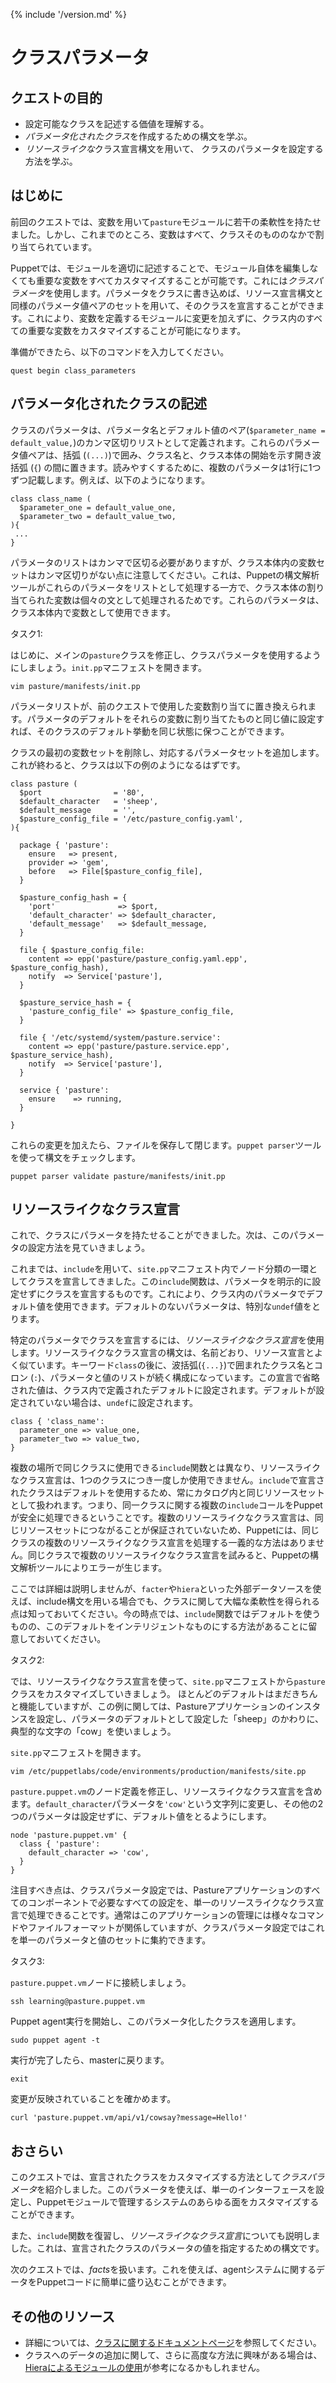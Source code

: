 {% include '/version.md' %}

# クラスパラメータ

## クエストの目的

- 設定可能なクラスを記述する価値を理解する。
- *パラメータ化されたクラス*を作成するための構文を学ぶ。
- *リソースライクな*クラス宣言構文を用いて、
  クラスのパラメータを設定する方法を学ぶ。

## はじめに

前回のクエストでは、変数を用いて`pasture`モジュールに若干の柔軟性を持たせました。しかし、これまでのところ、変数はすべて、クラスそのもののなかで割り当てられています。

Puppetでは、モジュールを適切に記述することで、モジュール自体を編集しなくても重要な変数をすべてカスタマイズすることが可能です。これには*クラスパラメータ*を使用します。パラメータをクラスに書き込めば、リソース宣言構文と同様のパラメータ値ペアのセットを用いて、そのクラスを宣言することができます。これにより、変数を定義するモジュールに変更を加えずに、クラス内のすべての重要な変数をカスタマイズすることが可能になります。

準備ができたら、以下のコマンドを入力してください。

    quest begin class_parameters

## パラメータ化されたクラスの記述

クラスのパラメータは、パラメータ名とデフォルト値のペア(`$parameter_name = default_value,`)のカンマ区切りリストとして定義されます。これらのパラメータ値ペアは、括弧 (`(...)`)で囲み、クラス名と、クラス本体の開始を示す開き波括弧 (`{`) の間に置きます。読みやすくするために、複数のパラメータは1行に1つずつ記載します。例えば、以下のようになります。

```puppet
class class_name (
  $parameter_one = default_value_one,
  $parameter_two = default_value_two,
){
 ...
}
```

パラメータのリストはカンマで区切る必要がありますが、クラス本体内の変数セットはカンマ区切りがない点に注意してください。これは、Puppetの構文解析ツールがこれらのパラメータをリストとして処理する一方で、クラス本体の割り当てられた変数は個々の文として処理されるためです。これらのパラメータは、クラス本体内で変数として使用できます。

<div class = "lvm-task-number"><p>タスク1:</p></div>

はじめに、メインの`pasture`クラスを修正し、クラスパラメータを使用するようにしましょう。`init.pp`マニフェストを開きます。

    vim pasture/manifests/init.pp

パラメータリストが、前のクエストで使用した変数割り当てに置き換えられます。パラメータのデフォルトをそれらの変数に割り当てたものと同じ値に設定すれば、そのクラスのデフォルト挙動を同じ状態に保つことができます。

クラスの最初の変数セットを削除し、対応するパラメータセットを追加します。これが終わると、クラスは以下の例のようになるはずです。

[//]: # (code/070_class_parameters/modules/pasture/manifests/init.pp)

```puppet
class pasture (
  $port                = '80',
  $default_character   = 'sheep',
  $default_message     = '',
  $pasture_config_file = '/etc/pasture_config.yaml',
){

  package { 'pasture':
    ensure   => present,
    provider => 'gem',
    before   => File[$pasture_config_file],
  }

  $pasture_config_hash = {
    'port'              => $port,
    'default_character' => $default_character,
    'default_message'   => $default_message,
  }

  file { $pasture_config_file:
    content => epp('pasture/pasture_config.yaml.epp', $pasture_config_hash),
    notify  => Service['pasture'],
  }

  $pasture_service_hash = {
    'pasture_config_file' => $pasture_config_file,
  }

  file { '/etc/systemd/system/pasture.service':
    content => epp('pasture/pasture.service.epp', $pasture_service_hash),
    notify  => Service['pasture'],
  }

  service { 'pasture':
    ensure    => running,
  }

}
```

これらの変更を加えたら、ファイルを保存して閉じます。`puppet parser`ツールを使って構文をチェックします。

    puppet parser validate pasture/manifests/init.pp

## リソースライクなクラス宣言

これで、クラスにパラメータを持たせることができました。次は、このパラメータの設定方法を見ていきましょう。

これまでは、`include`を用いて、`site.pp`マニフェスト内でノード分類の一環としてクラスを宣言してきました。この`include`関数は、パラメータを明示的に設定せずにクラスを宣言するものです。これにより、クラス内のパラメータでデフォルト値を使用できます。デフォルトのないパラメータは、特別な`undef`値をとります。

特定のパラメータでクラスを宣言するには、*リソースライクなクラス宣言*を使用します。リソースライクなクラス宣言の構文は、名前どおり、リソース宣言とよく似ています。キーワード`class`の後に、波括弧(`{...}`)で囲まれたクラス名とコロン (`:`)、パラメータと値のリストが続く構成になっています。この宣言で省略された値は、クラス内で定義されたデフォルトに設定されます。デフォルトが設定されていない場合は、`undef`に設定されます。

```puppet
class { 'class_name':
  parameter_one => value_one,
  parameter_two => value_two,
}
```

複数の場所で同じクラスに使用できる`include`関数とは異なり、リソースライクなクラス宣言は、1つのクラスにつき一度しか使用できません。`include`で宣言されたクラスはデフォルトを使用するため、常にカタログ内と同じリソースセットとして扱われます。つまり、同一クラスに関する複数の`include`コールをPuppetが安全に処理できるということです。複数のリソースライクなクラス宣言は、同じリソースセットにつながることが保証されていないため、Puppetには、同じクラスの複数のリソースライクなクラス宣言を処理する一義的な方法はありません。同じクラスで複数のリソースライクなクラス宣言を試みると、Puppetの構文解析ツールによりエラーが生じます。

ここでは詳細は説明しませんが、`facter`や`hiera`といった外部データソースを使えば、include構文を用いる場合でも、クラスに関して大幅な柔軟性を得られる点は知っておいてください。今の時点では、`include`関数ではデフォルトを使うものの、このデフォルトをインテリジェントなものにする方法があることに留意しておいてください。

<div class = "lvm-task-number"><p>タスク2:</p></div>

では、リソースライクなクラス宣言を使って、`site.pp`マニフェストから`pasture`クラスをカスタマイズしていきましょう。 ほとんどのデフォルトはまだきちんと機能していますが、この例に関しては、Pastureアプリケーションのインスタンスを設定し、パラメータのデフォルトとして設定した「sheep」のかわりに、典型的な文字の「cow」を使いましょう。

`site.pp`マニフェストを開きます。

    vim /etc/puppetlabs/code/environments/production/manifests/site.pp

`pasture.puppet.vm`のノード定義を修正し、リソースライクなクラス宣言を含めます。`default_character`パラメータを`'cow'`という文字列に変更し、その他の2つのパラメータは設定せずに、デフォルト値をとるようにします。

[//]: # (code/070_class_parameters/manifests/site.pp)

```puppet
node 'pasture.puppet.vm' {
  class { 'pasture':
    default_character => 'cow',
  }
}
```

注目すべき点は、クラスパラメータ設定では、Pastureアプリケーションのすべてのコンポーネントで必要なすべての設定を、単一のリソースライクなクラス宣言で処理できることです。通常はこのアプリケーションの管理には様々なコマンドやファイルフォーマットが関係していますが、クラスパラメータ設定ではこれを単一のパラメータと値のセットに集約できます。

<div class = "lvm-task-number"><p>タスク3:</p></div>

`pasture.puppet.vm`ノードに接続しましょう。

    ssh learning@pasture.puppet.vm

Puppet agent実行を開始し、このパラメータ化したクラスを適用します。

    sudo puppet agent -t

実行が完了したら、masterに戻ります。

    exit

変更が反映されていることを確かめます。

    curl 'pasture.puppet.vm/api/v1/cowsay?message=Hello!'

## おさらい

このクエストでは、宣言されたクラスをカスタマイズする方法として*クラスパラメータ*を紹介しました。このパラメータを使えば、単一のインターフェースを設定し、Puppetモジュールで管理するシステムのあらゆる面をカスタマイズすることができます。

また、`include`関数を復習し、*リソースライクなクラス宣言*についても説明しました。これは、宣言されたクラスのパラメータの値を指定するための構文です。

次のクエストでは、*facts*を扱います。これを使えば、agentシステムに関するデータをPuppetコードに簡単に盛り込むことができます。

## その他のリソース

* 詳細については、[クラスに関するドキュメントページ](https://puppet.com/docs/puppet/latest/lang_classes.html)を参照してください。
* クラスへのデータの追加に関して、さらに高度な方法に興味がある場合は、[Hieraによるモジュールの使用](https://puppet.com/docs/puppet/latest/hiera_migrate.html#adding-hiera-data-to-a-module)が参考になるかもしれません。
